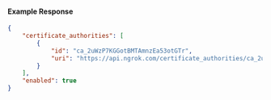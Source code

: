 <!-- Code generated for API Clients. DO NOT EDIT. -->

#### Example Response

```json
{
	"certificate_authorities": [
		{
			"id": "ca_2uWzP7KGGotBMTAmnzEa53otGTr",
			"uri": "https://api.ngrok.com/certificate_authorities/ca_2uWzP7KGGotBMTAmnzEa53otGTr"
		}
	],
	"enabled": true
}
```
